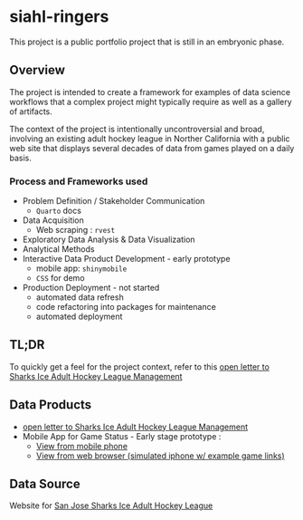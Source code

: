 # siahl-ringers

This project is a public portfolio project that is still in an embryonic phase.

## Overview

The project is intended to create a framework for examples of data science workflows that a complex project might typically require as well as a gallery of artifacts.

The context of the project is intentionally uncontroversial and broad, involving an existing adult hockey league in Norther California with a public web site that displays several decades of data from games played on a daily basis.

### Process and Frameworks used
* Problem Definition / Stakeholder Communication 
    * `Quarto` docs
* Data Acquisition 
    * Web scraping : `rvest`
* Exploratory Data Analysis & Data Visualization 
* Analytical Methods 
* Interactive Data Product Development - early prototype
    * mobile app: `shinymobile`
    * `CSS` for demo 
* Production Deployment - not started 
    * automated data refresh
    * code refactoring into packages for maintenance
    * automated deployment
    
    


## TL;DR

To quickly get a feel for the project context, refer to this [open letter to Sharks Ice Adult Hockey League Management](https://rpubs.com/dsdaveh/1061410) 

## Data Products

* [open letter to Sharks Ice Adult Hockey League Management](https://rpubs.com/dsdaveh/1061410) 
* Mobile App for Game Status - Early stage prototype : 
    * [View from mobile phone ](https://dsdaveh.shinyapps.io/siahl_ringers/?game_id=387361) 
    * [View from web browser (simulated iphone w/ example game links)](https://dsdaveh.github.io/siahl-ringers/)


## Data Source
Website for [San Jose Sharks Ice Adult Hockey League](https://stats.sharksice.timetoscore.com/)


